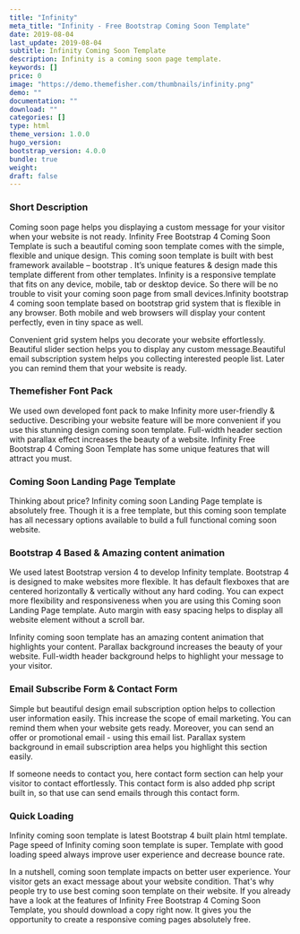 ```yaml
---
title: "Infinity"
meta_title: "Infinity - Free Bootstrap Coming Soon Template"
date: 2019-08-04
last_update: 2019-08-04
subtitle: Infinity Coming Soon Template
description: Infinity is a coming soon page template. 
keywords: []
price: 0
image: "https://demo.themefisher.com/thumbnails/infinity.png"
demo: ""
documentation: ""
download: ""
categories: []
type: html
theme_version: 1.0.0
hugo_version:
bootstrap_version: 4.0.0
bundle: true
weight:
draft: false
---
```


### Short Description

Coming soon page helps you displaying a custom message for your visitor when your website is not ready. Infinity Free Bootstrap 4 Coming Soon Template is such a beautiful coming soon template comes with the simple, flexible and unique design. This coming soon template is built with best framework available – bootstrap . It’s unique features & design made this template different from other templates. Infinity is a responsive template that fits on any device, mobile, tab or desktop device. So there will be no trouble to visit your coming soon page from small devices.Infinity bootstrap 4 coming soon template based on bootstrap grid system that is flexible in any browser. Both mobile and web browsers will display your content perfectly, even in tiny space as well.

Convenient grid system helps you decorate your website effortlessly. Beautiful slider section helps you to display any custom message.Beautiful email subscription system helps you collecting interested people list. Later you can remind them that your website is ready.

### Themefisher Font Pack

We used own developed font pack to make Infinity more user-friendly & seductive. Describing your website feature will be more convenient if you use this stunning design coming soon template. Full-width header section with parallax effect increases the beauty of a website. Infinity Free Bootstrap 4 Coming Soon Template has some unique features that will attract you must.

### Coming Soon Landing Page Template

Thinking about price? Infinity coming soon Landing Page template is absolutely free. Though it is a free template, but this coming soon template has all necessary options available to build a full functional coming soon website.

### Bootstrap 4 Based & Amazing content animation  

We used latest Bootstrap version 4 to develop Infinity template. Bootstrap 4 is designed to make websites more flexible. It has default flexboxes that are centered horizontally & vertically without any hard coding. You can expect more flexibility and responsiveness when you are using this Coming soon Landing Page template. Auto margin with easy spacing helps to display all website element without a scroll bar.

Infinity coming soon template has an amazing content animation that highlights your content. Parallax background increases the beauty of your website. Full-width header background helps to highlight your message to your visitor.

### Email Subscribe Form & Contact Form  

Simple but beautiful design email subscription option helps to collection user information easily. This increase the scope of email marketing. You can remind them when your website gets ready. Moreover, you can send an offer or promotional email - using this email list. Parallax system background in email subscription area helps you highlight this section easily.

If someone needs to contact you, here contact form section can help your visitor to contact effortlessly. This contact form is also added php script built in, so that use can send emails through this contact form.

### Quick Loading

Infinity coming soon template is latest Bootstrap 4 built plain html template. Page speed of Infinity coming soon template is super. Template with good loading speed always improve user experience and decrease bounce rate.

In a nutshell, coming soon template impacts on better user experience. Your visitor gets an exact message about your website condition. That's why people try to use best coming soon template on their website. If you already have a look at the features of Infinity Free Bootstrap 4 Coming Soon Template, you should download a copy right now. It gives you the opportunity to create a responsive coming pages absolutely free.
